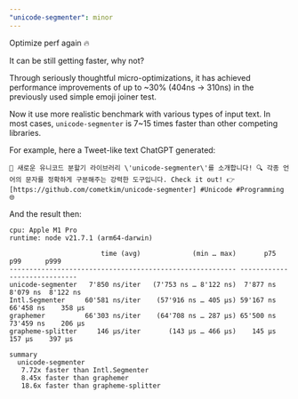 ```yaml
---
"unicode-segmenter": minor
---
```


Optimize perf again 🔥

It can be still getting faster, why not?

Through seriously thoughtful micro-optimizations, it has achieved performance improvements of up to ~30% (404ns -> 310ns) in the previously used simple emoji joiner test.

Now it use more realistic benchmark with various types of input text. In most cases, `unicode-segmenter` is 7~15 times faster than other competing libraries.

For example, here a Tweet-like text ChatGPT generated:

```
🚀 새로운 유니코드 분할기 라이브러리 \'unicode-segmenter\'를 소개합니다! 🔍 각종 언어의 문자를 정확하게 구분해주는 강력한 도구입니다. Check it out! 👉 [https://github.com/cometkim/unicode-segmenter] #Unicode #Programming 🌐
```

And the result then:

```
cpu: Apple M1 Pro
runtime: node v21.7.1 (arm64-darwin)

                       time (avg)             (min … max)       p75       p99      p999
--------------------------------------------------------- -----------------------------
unicode-segmenter   7'850 ns/iter   (7'753 ns … 8'122 ns)  7'877 ns  8'079 ns  8'122 ns
Intl.Segmenter     60'581 ns/iter    (57'916 ns … 405 µs) 59'167 ns 66'458 ns    358 µs
graphemer          66'303 ns/iter    (64'708 ns … 287 µs) 65'500 ns 73'459 ns    206 µs
grapheme-splitter     146 µs/iter       (143 µs … 466 µs)    145 µs    157 µs    397 µs

summary
  unicode-segmenter
   7.72x faster than Intl.Segmenter
   8.45x faster than graphemer
   18.6x faster than grapheme-splitter
```
